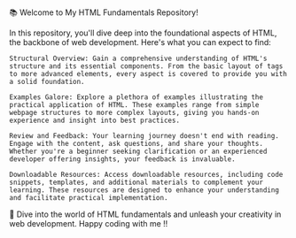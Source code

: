 📚 Welcome to My HTML Fundamentals Repository!

In this repository, you'll dive deep into the foundational aspects of HTML, the backbone of web development. Here's what you can expect to find:

    Structural Overview: Gain a comprehensive understanding of HTML's structure and its essential components. From the basic layout of tags to more advanced elements, every aspect is covered to provide you with a solid foundation.

    Examples Galore: Explore a plethora of examples illustrating the practical application of HTML. These examples range from simple webpage structures to more complex layouts, giving you hands-on experience and insight into best practices.

    Review and Feedback: Your learning journey doesn't end with reading. Engage with the content, ask questions, and share your thoughts. Whether you're a beginner seeking clarification or an experienced developer offering insights, your feedback is invaluable.

    Downloadable Resources: Access downloadable resources, including code snippets, templates, and additional materials to complement your learning. These resources are designed to enhance your understanding and facilitate practical implementation.

🚀 Dive into the world of HTML fundamentals and unleash your creativity in web development. Happy coding with me !!
